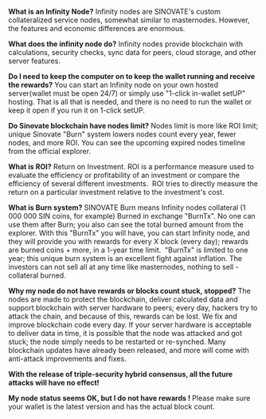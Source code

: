 **What is an Infinity Node?**
Infinity nodes are SINOVATE's custom collateralized service nodes, somewhat similar to masternodes. However, the features and economic differences are enormous.

**What does the infinity node do?**
Infinity nodes provide blockchain with calculations, security checks, sync data for peers, cloud storage, and other server features. 

**Do I need to keep the computer on to keep the wallet running and receive the rewards?**
You can start an Infinity node on your own hosted server(wallet must be open 24/7) or simply use "1-click in-wallet setUP" hosting. That is all that is needed, and there is no need to run the wallet or keep it open if you run it on 1-click setUP.

**Do Sinovate blockchain have nodes limit?**
Nodes limit is more like ROI limit; unique Sinovate "Burn" system lowers nodes count every year, fewer nodes, and more ROI. You can see the upcoming expired nodes timeline from the official explorer.

**What is ROI?**
Return on Investment.
ROI is a performance measure used to evaluate the efficiency or profitability of an investment or compare the efficiency of several different investments. 
ROI tries to directly measure the return on a particular investment relative to the investment's cost.

**What is Burn system?**
SINOVATE Burn means Infinity nodes collateral (1 000 000 SIN coins, for example) Burned in exchange "BurnTx". No one can use them after Burn; you also can see the total burned amount from the explorer.
With this "BurnTx" you will have, you can start Infinity node, and they will provide you with rewards for every X block (every day); rewards are burned coins + more, in a 1-year time limit. 
"BurnTx" is limited to one year; this unique burn system is an excellent fight against inflation. The investors can not sell all at any time like masternodes, nothing to sell - collateral burned.

**Why my node do not have rewards or blocks count stuck, stopped?**
The nodes are made to protect the blockchain, deliver calculated data and support blockchain with server hardware to peers; every day, hackers try to attack the chain, and because of this, rewards can be lost. We fix and improve blockchain code every day. If your server hardware is acceptable to deliver data in time, it is possible that the node was attacked and got stuck; the node simply needs to be restarted or re-synched. Many blockchain updates have already been released, and more will come with anti-attack improvements and fixes. 

**With the release of triple-security hybrid consensus, all the future attacks will have no effect!**

**My node status seems OK, but I do not have rewards !**
Please make sure your wallet is the latest version and has the actual block count.
